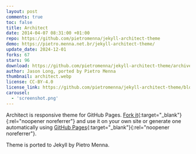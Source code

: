```yaml
---
layout: post
comments: true
toc: false
title: Architect
date: 2014-04-07 08:31:00 +01:00
repo: https://github.com/pietromenna/jekyll-architect-theme
demo: https://pietro.menna.net.br/jekyll-architect-theme/
update_date: 2024-12-01
forks: 67
stars: 96
download: https://github.com/pietromenna/jekyll-architect-theme/archive/master.zip
author: Jason Long, ported by Pietro Menna
thumbnail: architect.webp
license: CC-BY-4.0
license_link: https://github.com/pietromenna/jekyll-architect-theme/blob/master/README.md#license
carousel:
  - 'screenshot.png'
---
```


Architect is responsive theme for GitHub Pages. [Fork it](https://github.com/jasonlong/architect-theme/fork){:target="_blank"}{:rel="noopener noreferrer"} and use it on your own site or generate one automatically using [GitHub Pages](https://pages.github.com){:target="_blank"}{:rel="noopener noreferrer"}.

Theme is ported to Jekyll by Pietro Menna.
